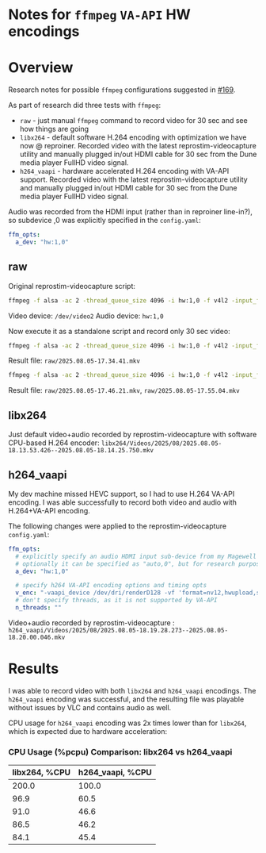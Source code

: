 # Notes for `ffmpeg` `VA-API` HW encodings

# Overview
Research notes for possible `ffmpeg` configurations suggested
in [#169](https://github.com/ReproNim/reprostim/issues/169).

As part of research did three tests with `ffmpeg`:
 - `raw` - just manual `ffmpeg` command to record video for 30 sec and see how things are going
 - `libx264` - default software H.264 encoding with optimization we have now @ reproiner. Recorded video with the latest reprostim-videocapture utility and manually plugged in/out HDMI cable for 30 sec from the Dune media player FullHD video signal.
 - `h264_vaapi` - hardware accelerated H.264 encoding with VA-API support. Recorded video with the latest reprostim-videocapture utility and manually plugged in/out HDMI cable for 30 sec from the Dune media player FullHD video signal.

Audio was recorded from the HDMI input (rather than in reproiner line-in?), so subdevice ,0 was explicitly specified in the `config.yaml`:
```yaml
ffm_opts:
  a_dev: "hw:1,0"
```

## raw
Original reprostim-videocapture script:
```bash
ffmpeg -f alsa -ac 2 -thread_queue_size 4096 -i hw:1,0 -f v4l2 -input_format yuyv422 -framerate 60 -video_size 1920x1080 -thread_queue_size 4096 -i /dev/video2 -c:v libx264 -flush_packets 1 -preset ultrafast -crf 18 -tune zerolatency -b:v 8M -maxrate 8M -bufsize 16M -vf setpts=PTS-STARTPTS  -threads 4 -acodec aac -af asetpts=PTS-STARTPTS ./Videos/2025/08/2025.08.05-16.54.34.392--.mkv 2>&1
```
Video device: `/dev/video2`
Audio device: `hw:1,0`

Now execute it as a standalone script and record only 30 sec video:
```bash
ffmpeg -f alsa -ac 2 -thread_queue_size 4096 -i hw:1,0 -f v4l2 -input_format yuyv422 -framerate 60 -video_size 1920x1080 -thread_queue_size 4096 -i /dev/video2 -c:v libx264 -flush_packets 1 -preset ultrafast -crf 18 -tune zerolatency -b:v 8M -maxrate 8M -bufsize 16M -vf setpts=PTS-STARTPTS  -threads 4 -acodec aac -af asetpts=PTS-STARTPTS -t 30 "./$(date +%Y.%m.%d-%H.%M.%S).mkv" 2>&1
```
Result file: `raw/2025.08.05-17.34.41.mkv`

```bash
ffmpeg -f alsa -ac 2 -thread_queue_size 4096 -i hw:1,0 -f v4l2 -input_format yuyv422 -framerate 60 -video_size 1920x1080 -thread_queue_size 4096 -i /dev/video2 -vaapi_device /dev/dri/renderD128 -vf 'format=nv12,hwupload,setpts=PTS-STARTPTS' -c:v h264_vaapi -acodec aac -af asetpts=PTS-STARTPTS -t 30 "./$(date +%Y.%m.%d-%H.%M.%S).mkv" 2>&1
```

Result file: `raw/2025.08.05-17.46.21.mkv`, `raw/2025.08.05-17.55.04.mkv`

## libx264

Just default video+audio recorded by reprostim-videocapture with software CPU-based H.264
encoder: `libx264/Videos/2025/08/2025.08.05-18.13.53.426--2025.08.05-18.14.25.750.mkv`

## h264_vaapi

My dev machine missed HEVC support, so I had to use H.264 VA-API encoding. I was able successfully to record both
video and audio with H.264+VA-API encoding.

The following changes were applied to the reprostim-videocapture `config.yaml`:
```yaml
ffm_opts:
  # explicitly specify an audio HDMI input sub-device from my Magewell USB capture device
  # optionally it can be specified as "auto,0", but for research purposes I used hardcoded "hw:1,0"
  a_dev: "hw:1,0"

  # specify h264 VA-API encoding options and timing opts
  v_enc: "-vaapi_device /dev/dri/renderD128 -vf 'format=nv12,hwupload,setpts=PTS-STARTPTS' -c:v h264_vaapi"
  # don't specify threads, as it is not supported by VA-API
  n_threads: ""
```

Video+audio recorded by reprostim-videocapture : `h264_vaapi/Videos/2025/08/2025.08.05-18.19.28.273--2025.08.05-18.20.00.046.mkv`

# Results

I was able to record video with both `libx264` and `h264_vaapi` encodings. The `h264_vaapi` encoding was successful,
and the resulting file was playable without issues by VLC and contains audio as well.

CPU usage for `h264_vaapi` encoding was 2x times lower than for `libx264`,
which is expected due to hardware acceleration:

### CPU Usage (%pcpu) Comparison: libx264 vs h264_vaapi

| libx264, %CPU | h264_vaapi, %CPU |
|---------------|------------------|
| 200.0         | 100.0            |
| 96.9          | 60.5             |
| 91.0          | 46.6             |
| 86.5          | 46.2             |
| 84.1          | 45.4             |
